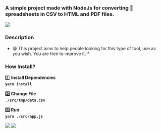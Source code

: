 ### A simple project made with NodeJs for converting 🔄 spreadsheets in CSV to HTML and PDF files.

<img src="https://i.ibb.co/pXPBpdh/Sem-Ti-tulo.png"/>

### Description
* 😁 This project aims to help people looking for this type of tool, use as you wish. You are free to improve it. * </br>

### How Install?

1️⃣ <strong> Install Dependencies <strong/> </br>
`yarn install`
  
2️⃣ <strong> Change File <strong/></br>
`./src/tmp/data.csv`
  
3️⃣ <strong> Run <strong/></br>
`yarn ./src/app.js`

<img src="https://icon-icons.com/icons2/2108/PNG/64/javascript_icon_130900.png"/>
<img src="https://icon-icons.com/icons2/2415/PNG/64/nodejs_plain_wordmark_logo_icon_146410.png"/>

